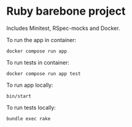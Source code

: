Ruby barebone project 
====

Includes Minitest, RSpec-mocks and Docker.

To run the app in container:
```
docker compose run app
```

To run tests in container:
```
docker compose run app test
```

To run app locally:
```
bin/start
```

To run tests locally:
```
bundle exec rake
```

